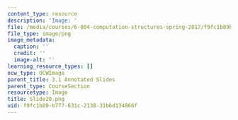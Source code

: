 ```yaml
---
content_type: resource
description: 'Image: '
file: /media/courses/6-004-computation-structures-spring-2017/f9fc1b89b777631c213831b6d134866f_Slide20.png
file_type: image/png
image_metadata:
  caption: ''
  credit: ''
  image-alt: ''
learning_resource_types: []
ocw_type: OCWImage
parent_title: 3.1 Annotated Slides
parent_type: CourseSection
resourcetype: Image
title: Slide20.png
uid: f9fc1b89-b777-631c-2138-31b6d134866f
---
```

